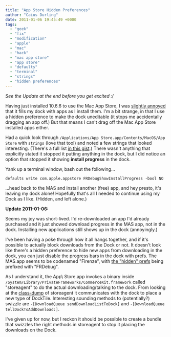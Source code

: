 ```yaml
---
title: "App Store Hidden Preferences"
author: "Caius Durling"
date: 2011-01-06 19:45:49 +0000
tags:
  - "geek"
  - "fix"
  - "modification"
  - "apple"
  - "mac"
  - "hack"
  - "mac app store"
  - "app store"
  - "defaults"
  - "terminal"
  - "strings"
  - "hidden preferences"
---
```


*See the Update at the end before you get excited :(*

Having just installed 10.6.6 to use the Mac App Store, I was [slightly annoyed][tweet] that it fills my dock with apps as I install them. I'm a bit strange, in that I use a hidden preference to make the dock uneditable (it stops me accidentally dragging an app off.) But that means I can't drag off the Mac App Store installed apps either.

[tweet]: http://twitter.com/Caius/status/23096911170899968

Had a quick look through `/Applications/App Store.app/Contents/MacOS/App Store` with `strings` (love that tool) and noted a few strings that looked interesting. (There's a full list [in this gist][gist].) There wasn't anything that explicitly stated it stopped it putting anything in the dock, but I did notice an option that stopped it showing **install progress** in the dock.

[gist]: https://gist.github.com/768442

Yank up a terminal window, bash out the following...

    defaults write com.apple.appstore FRDebugShowInstallProgress -bool NO

...head back to the MAS and install another (free) app, and hey presto, it's leaving my dock alone! Hopefully that's all I needed to continue using my Dock as I like. (Hidden, and left alone.)

**Update 2011-01-06:**

Seems my joy was short-lived. I'd re-downloaded an app I'd already purchased and it just showed download progress in the MAS app, not in the dock. Installing new applications still shows up in the dock (annoyingly.)

I've been having a poke through how it all hangs together, and if it's possible to actually block downloads from the Dock or not. It doesn't look like there's a hidden preference to hide new apps from downloading in the dock, you can just disable the progress bars in the dock with prefs. The MAS.app seems to be codenamed "Firenze", with [the "hidden" prefs][firenzeprefs] being prefixed with "FRDebug".

[firenzeprefs]: https://gist.github.com/768829

As I understand it, the App\ Store.app invokes a binary inside `/System/Library/PrivateFrameworks/CommerceKit.framework` called "storeagent" to do the actual downloading/talking to the dock. From looking at the [class-dump][storeagentdump] of storeagent it communicates with the dock to place a new type of DockTile. Interesting sounding methods to (potentially?) swizzle are `-[DownloadQueue sendDownloadListToDock]` and `-[DownloadQueue tellDockToAddDownload:]`.

[storeagentdump]: https://gist.github.com/768837

I've given up for now, but I reckon it should be possible to create a bundle that swizzles the right methods in storeagent to stop it placing the downloads on the Dock.
